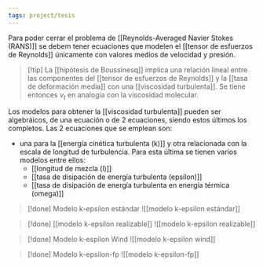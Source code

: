 ```yaml
---
tags: project/tesis
---
```

Para poder cerrar el problema de [[Reynolds-Averaged Navier Stokes (RANS)]] se debem tener ecuaciones que modelen el [[tensor de esfuerzos de Reynolds]] únicamente con valores medios de velocidad y presión.

>[!tip] La [[hipótesis de Boussinesq]] implica una relación lineal entre las componentes del [[tensor de esfuerzos de Reynolds]] y la [[tasa de deformación media]] con una [[viscosidad turbulenta]].
>Se tiene entonces $\nu_t$ en analogía con la viscosidad molecular.

Los modelos para obtener la [[viscosidad turbulenta]] pueden ser algebráicos, de una ecuación o de 2 ecuaciones, siendo estos últimos los completos.
Las 2 ecuaciones que se emplean son:
* una para la [[energía cinética turbulenta (k)]] y otra relacionada con la escala de longitud de turbulencia. Para esta última se tienen varios modelos entre ellos:
	* [[longitud de mezcla (l)]]
	* [[tasa de disipación de energía turbulenta (epsilon)]] 
	* [[tasa de disipación de energía turbulenta en energía térmica (omega)]]

>[!done] Modelo k-epsilon estándar
>![[modelo k-epsilon estándar]]

>[!done] [[modelo k-epsilon realizable]]
>![[modelo k-epsilon realizable]]

>[!done] Modelo k-espilon Wind
>![[modelo k-epsilon wind]]

>[!done] Modelo k-epsilon-fp
>![[modelo k-epsilon-fp]]